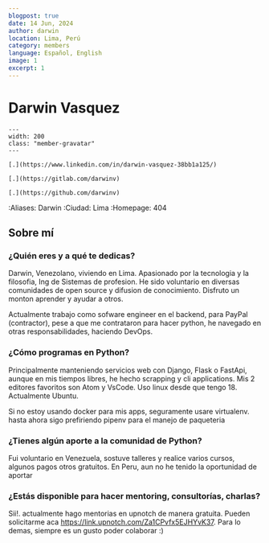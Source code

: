 ```yaml
---
blogpost: true
date: 14 Jun, 2024
author: darwin
location: Lima, Perú
category: members
language: Español, English
image: 1
excerpt: 1
---
```


# Darwin Vasquez

```{gravatar} darwin.vasqz@gmail.com
---
width: 200
class: "member-gravatar"
---
```

```{rst-class} i-icon social-media linkedin
[.](https://www.linkedin.com/in/darwin-vasquez-38bb1a125/)
```
```{rst-class} i-icon social-media gitlab
[.](https://gitlab.com/darwinv)
```

```{rst-class} i-icon social-media github
[.](https://github.com/darwinv)
```


:Aliases: Darwin
:Ciudad: Lima
:Homepage: 404


## Sobre mí

### ¿Quién eres y a qué te dedicas?

Darwin, Venezolano, viviendo en Lima. Apasionado por la tecnologia y la filosofia, Ing de Sistemas de profesion. He sido voluntario en diversas comunidades de open source y difusion
de conocimiento. Disfruto un monton aprender y ayudar a otros.

Actualmente trabajo como sofware engineer en el backend, para PayPal (contractor), pese a que me contrataron para hacer python, he navegado en otras responsabilidades, haciendo DevOps.


### ¿Cómo programas en Python?
Principalmente manteniendo servicios web con Django, Flask o FastApi, aunque en mis tiempos libres, he hecho scrapping y cli applications.
Mis 2 editores favoritos son Atom y VsCode. Uso linux desde que tengo 18. Actualmente Ubuntu. 

Si no estoy usando docker para mis apps, seguramente usare virtualenv. hasta ahora sigo prefiriendo pipenv para el manejo de paqueteria

### ¿Tienes algún aporte a la comunidad de Python?

Fui voluntario en Venezuela, sostuve talleres y realice varios cursos, algunos pagos otros gratuitos. En Peru, aun no he tenido la oportunidad de aportar
### ¿Estás disponible para hacer mentoring, consultorías, charlas?

Sii!. actualmente hago mentorias en upnotch de manera gratuita. Pueden solicitarme aca https://link.upnotch.com/Za1CPvfx5EJHYvK37.
Para lo demas, siempre es un gusto poder colaborar :)

